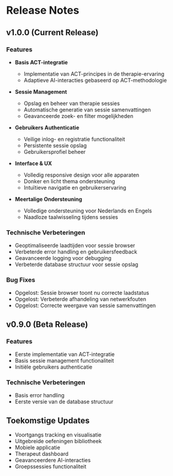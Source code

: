 # Release Notes

## v1.0.0 (Current Release)

### Features
- **Basis ACT-integratie**
  - Implementatie van ACT-principes in de therapie-ervaring
  - Adaptieve AI-interacties gebaseerd op ACT-methodologie

- **Sessie Management**
  - Opslag en beheer van therapie sessies
  - Automatische generatie van sessie samenvattingen
  - Geavanceerde zoek- en filter mogelijkheden

- **Gebruikers Authenticatie**
  - Veilige inlog- en registratie functionaliteit
  - Persistente sessie opslag
  - Gebruikersprofiel beheer

- **Interface & UX**
  - Volledig responsive design voor alle apparaten
  - Donker en licht thema ondersteuning
  - Intuïtieve navigatie en gebruikerservaring

- **Meertalige Ondersteuning**
  - Volledige ondersteuning voor Nederlands en Engels
  - Naadloze taalwisseling tijdens sessies

### Technische Verbeteringen
- Geoptimaliseerde laadtijden voor sessie browser
- Verbeterde error handling en gebruikersfeedback
- Geavanceerde logging voor debugging
- Verbeterde database structuur voor sessie opslag

### Bug Fixes
- Opgelost: Sessie browser toont nu correcte laadstatus
- Opgelost: Verbeterde afhandeling van netwerkfouten
- Opgelost: Correcte weergave van sessie samenvattingen

## v0.9.0 (Beta Release)

### Features
- Eerste implementatie van ACT-integratie
- Basis sessie management functionaliteit
- Initiële gebruikers authenticatie

### Technische Verbeteringen
- Basis error handling
- Eerste versie van de database structuur

## Toekomstige Updates
- Voortgangs tracking en visualisatie
- Uitgebreide oefeningen bibliotheek
- Mobiele applicatie
- Therapeut dashboard
- Geavanceerdere AI-interacties
- Groepssessies functionaliteit 